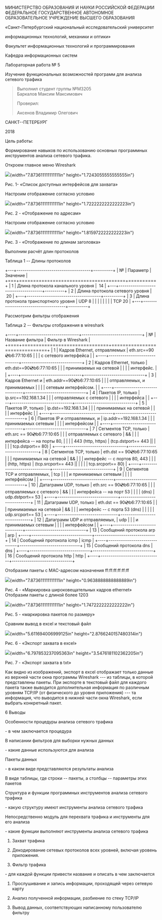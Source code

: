 МИНИСТЕРСТВО ОБРАЗОВАНИЯ И НАУКИ РОССИЙСКОЙ ФЕДЕРАЦИИ\
ФЕДЕРАЛЬНОЕ ГОСУДАРСТВЕННОЕ АВТОНОМНОЕ ОБРАЗОВАТЕЛЬНОЕ УЧРЕЖДЕНИЕ
ВЫСШЕГО ОБРАЗОВАНИЯ

«Санкт-Петербургский национальный исследовательский университет

информационных технологий, механики и оптики»

Факультет информационных технологий и программирования

Кафедра информационных систем

Лабораторная работа № 5

Изучение функциональных возможностей программ для анализа сетевого
трафика

> Выполнил студент группы №M3205\
> Баркалов Максим Максимович
>
> Проверил:
>
> Аксенов Владимир Олегович

САНКТ--ПЕТЕРБУРГ

2018

Цель работы:

Формирование навыков по использованию основных программных инструментов
анализа сетевого трафика.

Откроем главное меню Wireshark

![](./lab-5//media/image1.png){width="7.873611111111111in"
height="1.7243055555555555in"}

Рис. 1- «Список доступных интерфейсов для захвата»

Настроим отображение согласно условию

![](./lab-5//media/image2.png){width="7.873611111111111in"
height="1.7222222222222223in"}

Рис. 2 - «Отображение по адресам»

Настроим отображение согласно условию

![](./lab-5//media/image3.png){width="7.873611111111111in"
height="1.8159722222222223in"}

Рис. 3 - «Отображение по длинам заголовка»

Выполним расчёт длин протоколов

Таблица 1 -- Длины протоколов

+---+--------------------------------------+----------+
| № | Параметр                             | Значение |
+===+======================================+==========+
| 1 | Длина протокола канального уровня    |  14      |
+---+--------------------------------------+----------+
| 2 | Длина протокола сетевого уровня      |  20      |
+---+--------------------------------------+----------+
| 3 | Длина протокола транспортного уровня | UDP 8    |
|   |                                      |          |
|   |                                      | TCP 20   |
+---+--------------------------------------+----------+

Рассмотрим фильтры отображения

Таблица 2 -- Фильтры отображения в wireshark

+----+-------------------------------+-------------------------------+
| №  | Название фильтра              | Фильтр в Wireshark            |
+====+===============================+===============================+
| 1  | Кадров Ethernet, отправляемых | eth.src==90:cd:b6:77:10:65    |
|    | с сетевого интерфейса         |                               |
+----+-------------------------------+-------------------------------+
| 2  | Кадров Ethernet, только       | eth.dst==90:cd:b6:77:10:65    |
|    | принимаемых на сетевой        |                               |
|    | интерфейс.                    |                               |
+----+-------------------------------+-------------------------------+
| 3  | Кадров Ethernet и             | eth.addr==90:cd:b6:77:10:65   |
|    | отправляемых, и принимаемых   |                               |
|    | сетевым интерфейсом.          |                               |
+----+-------------------------------+-------------------------------+
| 4  | Пакетов IP, только            | ip.src==192.168.1.34          |
|    | отправляемых с сетевого       |                               |
|    | интерфейса                    |                               |
+----+-------------------------------+-------------------------------+
| 5  | Пакетов IP, только            | ip.dst==192.168.1.34          |
|    | принимаемых на сетевой        |                               |
|    | интерфейс                     |                               |
+----+-------------------------------+-------------------------------+
| 6  | Пакетов IP и отправляемых, и  | ip.addr==192.168.1.34         |
|    | принимаемых сетевым           |                               |
|    | интерфейсом                   |                               |
+----+-------------------------------+-------------------------------+
| 7  | Сегментов TCP, только         | eth.src == 90:cd:b6:77:10:65  |
|    | отправляемых с сетевого       | &&                            |
|    | интерфейса -- на порты 80,    |                               |
|    | 443 (http, https)             | (tcp.dstport== 443 \|\|       |
|    |                               | tcp.dstport== 80)             |
+----+-------------------------------+-------------------------------+
| 8  | Сегментов TCP, только         | eth.dst == 90:cd:b6:77:10:65  |
|    | принимаемых на сетевой        | &&                            |
|    | интерфейс -- с портов 80, 443 |                               |
|    | (http, https)                 | (tcp.srcport== 443 \|\|       |
|    |                               | tcp.srcport== 80)             |
+----+-------------------------------+-------------------------------+
| 9  | Сегментов TCP и отправляемых, | tcp                           |
|    | и принимаемых сетевым         |                               |
|    | интерфейсом                   |                               |
+----+-------------------------------+-------------------------------+
| 10 | Датаграмм UDP, только         | eth.src == 90:cd:b6:77:10:65  |
|    | отправляемых с сетевого       | &&                            |
|    | интерфейса -- на порт 53      |                               |
|    | (dns)                         | udp.dstport== 53              |
+----+-------------------------------+-------------------------------+
| 11 | Датаграмм UDP, только         | eth.dst == 90:cd:b6:77:10:65  |
|    | принимаемых на сетевой        | &&                            |
|    | интерфейс -- с порта 53 (dns) |                               |
|    |                               | udp.srcport== 53              |
+----+-------------------------------+-------------------------------+
| 12 | Датаграмм UDP и отправляемых, | udp                           |
|    | и принимаемых сетевым         |                               |
|    | интерфейсом                   |                               |
+----+-------------------------------+-------------------------------+
| 13 | Сообщений протокола arp       | arp                           |
+----+-------------------------------+-------------------------------+
| 14 | Сообщений протокола icmp      | icmp                          |
+----+-------------------------------+-------------------------------+
| 15 | Сообщений протокола dns       | dns                           |
+----+-------------------------------+-------------------------------+
| 16 | Сообщений протокола http      | http                          |
+----+-------------------------------+-------------------------------+

Отобразим пакеты с MAC-адресом назначения ff:ff:ff:ff:ff:ff

![](./lab-5//media/image4.png){width="7.873611111111111in"
height="0.9638888888888889in"}

Рис. 4 - «Маркировка широковещательных кадров ethernet»\
Отобразим пакеты с длиной более 1203

![](./lab-5//media/image5.png){width="7.873611111111111in"
height="1.7472222222222222in"}

Рис. 5 - «маркировка пакетов по размеру»

Сравним вывод в excel и текстовый файл

![](./lab-5//media/image6.png){width="5.611694006999125in"
height="2.8766240157480314in"}

Рис. 6 - «Экспорт захвата в excel»

![](./lab-5//media/image7.png){width="6.797853237095363in"
height="3.5476181102362205in"}

Рис. 7 - «Экспорт захвата в txt»

Как видно из изображений, экспорт в excel отображает только данные из
верхней части окна программы Wireshark --- из таблицы, в которой
представлены пакеты. При экспорте в текстовый файл для каждого пакета
также выводится дополнительная информация по различным уровням TCP/IP
(от физического до уровня приложения) --- та информация, что выводится в
нижней части окна Wireshark, если выбрать конкретный пакет.

6 Выводы

Особенности процедуры анализа сетевого трафика

\- в чем заключается процедура

В написании фильтров для выборки нужных данных

\- какие данные используются для анализа

Пакеты данных

\- в каком виде представляются результаты анализа

В виде таблицы, где строки -- пакеты, а столбцы -- параметры этих
пакетов

Структура и функции программных инструментов анализа сетевого трафика

\- какую структуру имеют инструменты анализа сетевого трафика

Непосредственно модуль для перехвата трафика и инструменты для его
анализа

\- какие функции выполняют инструменты анализа сетевого трафика

1.  Захват трафика

2.  Декодирование сетевых протоколов всех уровней, включая уровень
    приложения.

3.  Фильтр трафика

\- для каждой функции привести название и описать в чем заключается

1.  Прослушивание и запись информации, проходящей через сетевую карту

2.  Анализ полученной информации, разбиение по стеку TCP/IP

3.  Вывод данных, соответствующих написанному пользователю фильтру
